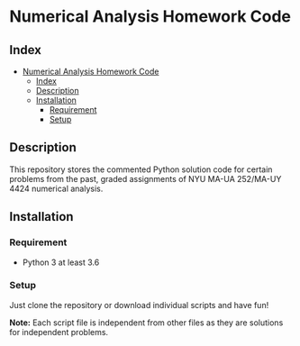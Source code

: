 # Numerical Analysis Homework Code

## Index
- [Numerical Analysis Homework Code](#numerical-analysis-homework-code)
  - [Index](#index)
  - [Description](#description)
  - [Installation](#installation)
    - [Requirement](#requirement)
    - [Setup](#setup)

## Description
This repository stores the commented Python solution code for certain 
problems from the past, graded assignments of NYU MA-UA 252/MA-UY 4424 
numerical analysis.

## Installation
### Requirement
+ Python 3 at least 3.6

### Setup
Just clone the repository or download individual scripts and have fun!

**Note:** Each script file is independent from other files as they are 
solutions for independent problems.